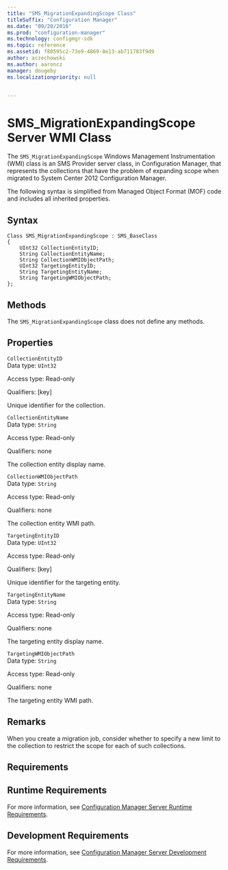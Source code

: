 ```yaml
---
title: "SMS_MigrationExpandingScope Class"
titleSuffix: "Configuration Manager"
ms.date: "09/20/2016"
ms.prod: "configuration-manager"
ms.technology: configmgr-sdk
ms.topic: reference
ms.assetid: f80595c2-73e9-4869-8e13-ab711783f9d9
author: aczechowski
ms.author: aaroncz
manager: dougeby
ms.localizationpriority: null


---
```

# SMS_MigrationExpandingScope Server WMI Class
The `SMS_MigrationExpandingScope` Windows Management Instrumentation (WMI) class is an SMS Provider server class, in Configuration Manager, that represents the collections that have the problem of expanding scope when migrated to System Center 2012 Configuration Manager.  

 The following syntax is simplified from Managed Object Format (MOF) code and includes all inherited properties.  

## Syntax  

```  
Class SMS_MigrationExpandingScope : SMS_BaseClass  
{  
    UInt32 CollectionEntityID;  
    String CollectionEntityName;  
    String CollectionWMIObjectPath;  
    UInt32 TargetingEntityID;  
    String TargetingEntityName;  
    String TargetingWMIObjectPath;  
};  
```  

## Methods  
 The `SMS_MigrationExpandingScope` class does not define any methods.  

## Properties  
 `CollectionEntityID`  
 Data type: `UInt32`  

 Access type: Read-only  

 Qualifiers: [key]  

 Unique identifier for the collection.  

 `CollectionEntityName`  
 Data type: `String`  

 Access type: Read-only  

 Qualifiers: none  

 The collection entity display name.  

 `CollectionWMIObjectPath`  
 Data type: `String`  

 Access type: Read-only  

 Qualifiers: none  

 The collection entity WMI path.  

 `TargetingEntityID`  
 Data type: `UInt32`  

 Access type: Read-only  

 Qualifiers: [key]  

 Unique identifier for the targeting entity.  

 `TargetingEntityName`  
 Data type: `String`  

 Access type: Read-only  

 Qualifiers: none  

 The targeting entity display name.  

 `TargetingWMIObjectPath`  
 Data type: `String`  

 Access type: Read-only  

 Qualifiers: none  

 The targeting entity WMI path.  

## Remarks  
 When you create a migration job, consider whether to specify a new limit to the collection to restrict the scope for each of such collections.  

## Requirements  

## Runtime Requirements  
 For more information, see [Configuration Manager Server Runtime Requirements](../../../../develop/core/reqs/server-runtime-requirements.md).  

## Development Requirements  
 For more information, see [Configuration Manager Server Development Requirements](../../../../develop/core/reqs/server-development-requirements.md).
